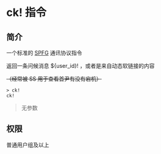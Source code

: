 # ck! 指令

## 简介

一个标准的 [SPFG](https://spfg.ustc-zzzz.net/) 通讯协议指令

返回一条问候消息 ${user\_id}! ，或者是来自动态软链接的内容

~~（经常被 SS 用于查看首尹有没有宕机）~~

``` QQ_message
> ck!
ck!
```

> 无参数

## 权限

普通用户组及以上
